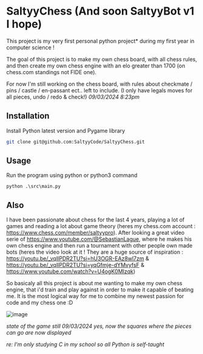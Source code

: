 # SaltyyChess (And soon SaltyyBot v1 I hope)

This project is my very first personal python project* during my first year in computer science !

The goal of this project is to make my own chess board, with all chess rules, and then create my own chess engine with an elo greater than 1700 (on chess.com standings not FIDE one).

For now I'm still working on the chess board, with rules about checkmate / pins / castle / en-passant ect.. left to include. (I only have legals moves for all pieces, undo / redo & check!) *09/03/2024 8:23pm*


## Installation

Install Python latest version and Pygame library

```bash
git clone git@github.com:SaltyyCode/SaltyyChess.git
```

## Usage
Run the program using python or python3 command 
```
python .\src\main.py  
```

## Also
I have been passionate about chess for the last 4 years, playing a lot of games and reading a lot about game theory (heres my chess.com account : https://www.chess.com/member/saltyypro).
After looking a great video serie of https://www.youtube.com/@SebastianLague, where he makes his own chess engine and then run a tournament with other people own made bots (heres the video look at it ! They are a huge source of inspiration : https://youtu.be/_vqlIPDR2TU?si=hU3OGR-EAz8wl7zm & https://youtu.be/_vqlIPDR2TU?si=yqGfmje-dYMvyfsF & https://www.youtube.com/watch?v=U4ogK0MIzqk)

So basicaly all this project is about me wanting to make my own chess engine, that i'd train and play against in order to make it capable of beating me.
It is the most logical way for me to combine my newest passion for code and my chess one :D

![image](https://github.com/SaltyyCode/SaltyyChess/assets/141867236/f1767347-2804-4378-9fa5-253b473c11f8)

*state of the game still 09/03/2024*
*yes, now the squares where the pieces can go are now displayed*

*re: I'm only studying C in my school so all Python is self-taught*
